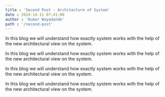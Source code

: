 ```yaml
---
title : 'Second Post - Architecture of System'
date : 2024-14-11 07:41:00
author : 'Kumar Wayadande'
path : '/second-post'
---
```



 In this blog we will understand how exactly system works with the help of the new architectural view on the system.

 In this blog we will understand how exactly system works with the help of the new architectural view on the system.

 In this blog we will understand how exactly system works with the help of the new architectural view on the system.

 In this blog we will understand how exactly system works with the help of the new architectural view on the system.